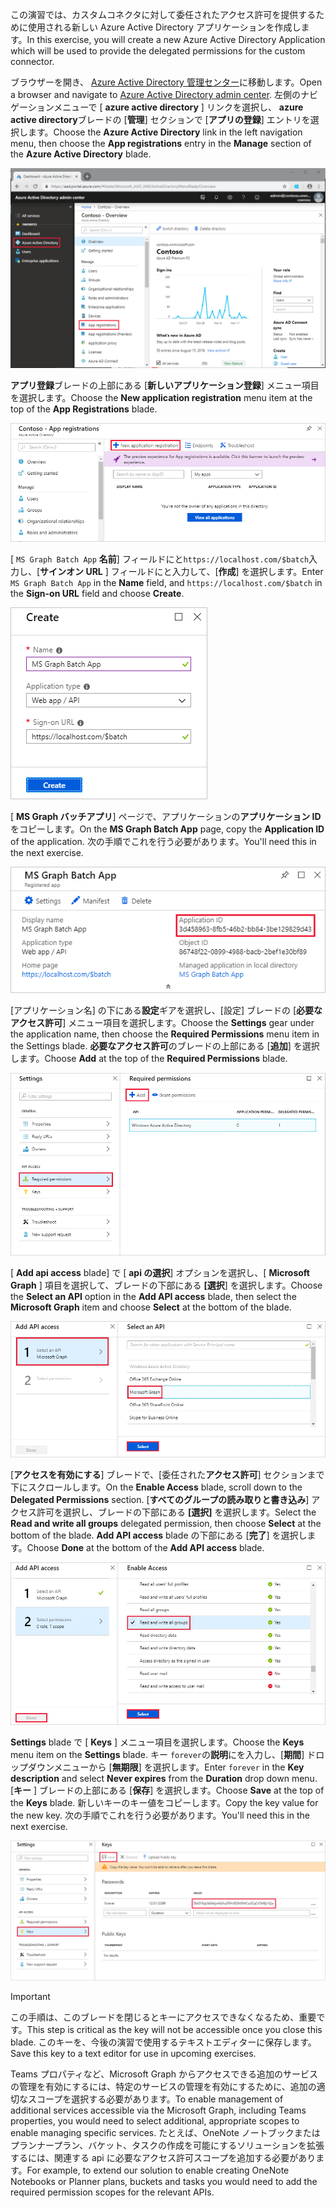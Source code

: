 <!-- markdownlint-disable MD002 MD041 -->

<span data-ttu-id="f58d6-101">この演習では、カスタムコネクタに対して委任されたアクセス許可を提供するために使用される新しい Azure Active Directory アプリケーションを作成します。</span><span class="sxs-lookup"><span data-stu-id="f58d6-101">In this exercise, you will create a new Azure Active Directory Application which will be used to provide the delegated permissions for the custom connector.</span></span>

<span data-ttu-id="f58d6-102">ブラウザーを開き、 [Azure Active Directory 管理センター](https://aad.portal.azure.com)に移動します。</span><span class="sxs-lookup"><span data-stu-id="f58d6-102">Open a browser and navigate to [Azure Active Directory admin center](https://aad.portal.azure.com).</span></span> <span data-ttu-id="f58d6-103">左側のナビゲーションメニューで [ **azure active directory** ] リンクを選択し、 **azure active directory**ブレードの [**管理**] セクションで [**アプリの登録**] エントリを選択します。</span><span class="sxs-lookup"><span data-stu-id="f58d6-103">Choose the **Azure Active Directory** link in the left navigation menu, then choose the **App registrations** entry in the **Manage** section of the **Azure Active Directory** blade.</span></span>

![azure active directory 管理センターの azure active directory ブレードのスクリーンショット](./images/app-reg1.png)

<span data-ttu-id="f58d6-105">**アプリ登録**ブレードの上部にある [**新しいアプリケーション登録**] メニュー項目を選択します。</span><span class="sxs-lookup"><span data-stu-id="f58d6-105">Choose the **New application registration** menu item at the top of the **App Registrations** blade.</span></span>

![Azure Active Directory 管理センターのアプリ登録ブレードのスクリーンショット](./images/app-reg2.png)

<span data-ttu-id="f58d6-107">[ `MS Graph Batch App` **名前**] フィールドにと`https://localhost.com/$batch`入力し、[**サインオン URL** ] フィールドにと入力して、[**作成**] を選択します。</span><span class="sxs-lookup"><span data-stu-id="f58d6-107">Enter `MS Graph Batch App` in the **Name** field, and `https://localhost.com/$batch` in the **Sign-on URL** field and choose **Create**.</span></span>

![Azure Active Directory 管理センターで新しいアプリを登録するための作成フォームのスクリーンショット](./images/app-reg3.png)

<span data-ttu-id="f58d6-109">[ **MS Graph バッチアプリ**] ページで、アプリケーションの**アプリケーション ID**をコピーします。</span><span class="sxs-lookup"><span data-stu-id="f58d6-109">On the **MS Graph Batch App** page, copy the **Application ID** of the application.</span></span> <span data-ttu-id="f58d6-110">次の手順でこれを行う必要があります。</span><span class="sxs-lookup"><span data-stu-id="f58d6-110">You'll need this in the next exercise.</span></span>

![登録済みアプリケーションページのスクリーンショット](./images/app-reg4.png)

<span data-ttu-id="f58d6-112">[アプリケーション名] の下にある**設定**ギアを選択し、[設定] ブレードの [**必要なアクセス許可**] メニュー項目を選択します。</span><span class="sxs-lookup"><span data-stu-id="f58d6-112">Choose the **Settings** gear under the application name, then choose the **Required Permissions** menu item in the Settings blade.</span></span> <span data-ttu-id="f58d6-113">**必要なアクセス許可**のブレードの上部にある [**追加**] を選択します。</span><span class="sxs-lookup"><span data-stu-id="f58d6-113">Choose **Add** at the top of the **Required Permissions** blade.</span></span>

![必要なアクセス許可ブレードのスクリーンショット](./images/app-perms1.png)

<span data-ttu-id="f58d6-115">[ **Add api access** blade] で [ **api の選択**] オプションを選択し、[ **Microsoft Graph** ] 項目を選択して、ブレードの下部にある **[選択**] を選択します。</span><span class="sxs-lookup"><span data-stu-id="f58d6-115">Choose the **Select an API** option in the **Add API access** blade, then select the **Microsoft Graph** item and choose **Select** at the bottom of the blade.</span></span>

![[API ブレードの選択] のスクリーンショット](./images/app-perms2.png)

<span data-ttu-id="f58d6-117">[**アクセスを有効にする**] ブレードで、[委任された**アクセス許可**] セクションまで下にスクロールします。</span><span class="sxs-lookup"><span data-stu-id="f58d6-117">On the **Enable Access** blade, scroll down to the **Delegated Permissions** section.</span></span> <span data-ttu-id="f58d6-118">[**すべてのグループの読み取りと書き込み**] アクセス許可を選択し、ブレードの下部にある **[選択]** を選択します。</span><span class="sxs-lookup"><span data-stu-id="f58d6-118">Select the **Read and write all groups** delegated permission, then choose **Select** at the bottom of the blade.</span></span> <span data-ttu-id="f58d6-119">**Add API access** blade の下部にある [**完了**] を選択します。</span><span class="sxs-lookup"><span data-stu-id="f58d6-119">Choose **Done** at the bottom of the **Add API access** blade.</span></span>

 ![アクセスブレードを有効にするためのスクリーンショット](./images/app-perms3.png)

<span data-ttu-id="f58d6-121">**Settings** blade で [ **Keys** ] メニュー項目を選択します。</span><span class="sxs-lookup"><span data-stu-id="f58d6-121">Choose the **Keys** menu item on the **Settings** blade.</span></span> <span data-ttu-id="f58d6-122">キー `forever`の**説明**にを入力し、[**期間**] ドロップダウンメニューから [**無期限**] を選択します。</span><span class="sxs-lookup"><span data-stu-id="f58d6-122">Enter `forever` in the **Key description** and select **Never expires** from the **Duration** drop down menu.</span></span> <span data-ttu-id="f58d6-123">[**キー** ] ブレードの上部にある [**保存**] を選択します。</span><span class="sxs-lookup"><span data-stu-id="f58d6-123">Choose **Save** at the top of the **Keys** blade.</span></span> <span data-ttu-id="f58d6-124">新しいキーのキー値をコピーします。</span><span class="sxs-lookup"><span data-stu-id="f58d6-124">Copy the key value for the new key.</span></span> <span data-ttu-id="f58d6-125">次の手順でこれを行う必要があります。</span><span class="sxs-lookup"><span data-stu-id="f58d6-125">You'll need this in the next exercise.</span></span>

![キーブレードのスクリーンショット](./images/app-key1.png)

> [!IMPORTANT]
> <span data-ttu-id="f58d6-127">この手順は、このブレードを閉じるとキーにアクセスできなくなるため、重要です。</span><span class="sxs-lookup"><span data-stu-id="f58d6-127">This step is critical as the key will not be accessible once you close this blade.</span></span> <span data-ttu-id="f58d6-128">このキーを、今後の演習で使用するテキストエディターに保存します。</span><span class="sxs-lookup"><span data-stu-id="f58d6-128">Save this key to a text editor for use in upcoming exercises.</span></span>

<span data-ttu-id="f58d6-129">Teams プロパティなど、Microsoft Graph からアクセスできる追加のサービスの管理を有効にするには、特定のサービスの管理を有効にするために、追加の適切なスコープを選択する必要があります。</span><span class="sxs-lookup"><span data-stu-id="f58d6-129">To enable management of additional services accessible via the Microsoft Graph, including Teams properties, you would need to select additional, appropriate scopes to enable managing specific services.</span></span> <span data-ttu-id="f58d6-130">たとえば、OneNote ノートブックまたはプランナープラン、バケット、タスクの作成を可能にするソリューションを拡張するには、関連する api に必要なアクセス許可スコープを追加する必要があります。</span><span class="sxs-lookup"><span data-stu-id="f58d6-130">For example, to extend our solution to enable creating OneNote Notebooks or Planner plans, buckets and tasks you would need to add the required permission scopes for the relevant APIs.</span></span>